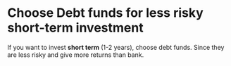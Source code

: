 # Choose Debt funds for less risky short-term investment

If you want to invest **short term** (1-2 years), choose debt funds. Since they are less risky and give more returns than bank.
